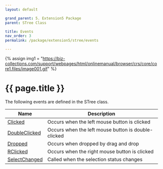 ```yaml
---
layout: default

grand_parent: 5. Extension5 Package
parent: STree Class

title: Events
nav_order: 3
permalink: /package/extension5/stree/events

---
```

{% assign img1 = "https://biz-collections.com/support/webpages/html/onlinemanual/browser/crs/core/core1.files/image001.gif" %}


# {{ page.title }}

The following events are defined in the STree class.

|Name       |  Description   |
|----------	|----------------|
|[Clicked](/package/extension5/stree/events/clicked) | Occurs when the left mouse button is clicked|
|[DoubleClicked](/package/extension5/stree/events/doubleclicked) |Occurs when the left mouse button is double-clicked |
|[Dropped](/package/extension5/stree/events/dropped) |Occurs when dropped by drag and drop |
|[RClicked](/package/extension5/stree/events/rclicked) |Occurs when the right mouse button is clicked |
|[SelectChanged](/package/extension5/stree/events/selectchanged) |Called when the selection status changes |
